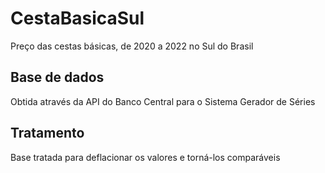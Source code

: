 # CestaBasicaSul
Preço das cestas básicas, de 2020 a 2022 no Sul do Brasil

## Base de dados
Obtida através da API do Banco Central para o Sistema Gerador de Séries

## Tratamento
Base tratada para deflacionar os valores e torná-los comparáveis 
